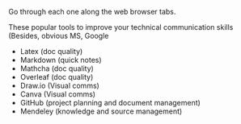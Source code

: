 Go through each one along the web browser tabs. 

These popular tools to improve your technical communication skills (Besides, obvious MS, Google

- Latex (doc quality)
- Markdown (quick notes)
- Mathcha (doc quality)
- Overleaf (doc quality)
- Draw.io (Visual comms)
- Canva (Visual comms)
- GitHub (project planning and document management)
- Mendeley (knowledge and source management)

